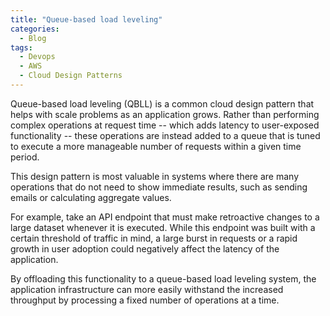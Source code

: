 ```yaml
---
title: "Queue-based load leveling"
categories:
  - Blog
tags:
  - Devops
  - AWS
  - Cloud Design Patterns
---
```


Queue-based load leveling (QBLL) is a common cloud design pattern that helps with scale problems as an application grows. Rather than performing complex operations at request time -- which adds latency to user-exposed functionality -- these operations are instead added to a queue that is tuned to execute a more manageable number of requests within a given time period. 

This design pattern is most valuable in systems where there are many operations that do not need to show immediate results, such as sending emails or calculating aggregate values.

For example, take an API endpoint that must make retroactive changes to a large dataset whenever it is executed. While this endpoint was built with a certain threshold of traffic in mind, a large burst in requests or a rapid growth in user adoption could negatively affect the latency of the application.

By offloading this functionality to a queue-based load leveling system, the application infrastructure can more easily withstand the increased throughput by processing a fixed number of operations at a time.